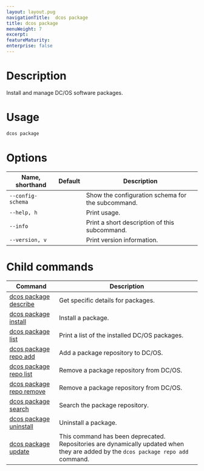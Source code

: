 ```yaml
---
layout: layout.pug
navigationTitle:  dcos package
title: dcos package
menuWeight: 7
excerpt:
featureMaturity:
enterprise: false
---
```


<!-- This source repo for this topic is https://github.com/dcos/dcos-docs -->


# Description
Install and manage DC/OS software packages.

# Usage

```bash
dcos package
```

# Options

| Name, shorthand | Default | Description |
|---------|-------------|-------------|
| `--config-schema`   |             |  Show the configuration schema for the subcommand. |
| `--help, h`   |             |  Print usage. |
| `--info`   |             |  Print a short description of this subcommand. |
| `--version, v`   |             | Print version information. |
        
# Child commands

| Command | Description |
|---------|-------------|
| [dcos package describe](/1.10/cli/command-reference/dcos-package/dcos-package-describe/)   | Get specific details for packages. |  
| [dcos package install](/1.10/cli/command-reference/dcos-package/dcos-package-install/)   | Install a package. |  
| [dcos package list](/1.10/cli/command-reference/dcos-package/dcos-package-list/)   | Print a list of the installed DC/OS packages. |  
| [dcos package repo add](/1.10/cli/command-reference/dcos-package/dcos-package-repo-add/)   | Add a package repository to DC/OS. |  
| [dcos package repo list](/1.10/cli/command-reference/dcos-package/dcos-package-repo-list/)   | Remove a package repository from DC/OS. |  
| [dcos package repo remove](/1.10/cli/command-reference/dcos-package/dcos-package-repo-remove/)   | Remove a package repository from DC/OS. |  
| [dcos package search](/1.10/cli/command-reference/dcos-package/dcos-package-search/)   | Search the package repository. |  
| [dcos package uninstall](/1.10/cli/command-reference/dcos-package/dcos-package-uninstall/)   | Uninstall a package. |  
| [dcos package update](/1.10/cli/command-reference/dcos-package/dcos-package-update/)   | This command has been deprecated. Repositories are dynamically updated when they are added by the `dcos package repo add` command. | 
